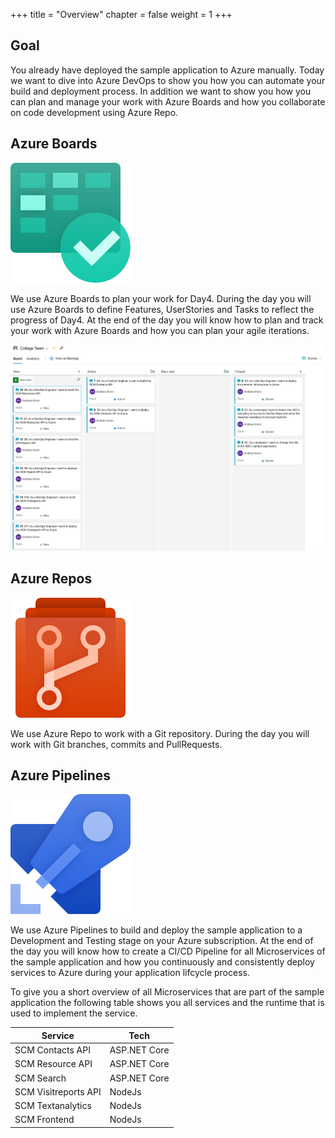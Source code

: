 +++
title = "Overview"
chapter = false
weight = 1
+++

## Goal ##

You already have deployed the sample application to Azure manually. Today we want to dive into Azure DevOps to show you how you can automate your build and deployment process.
In addition we want to show you how you can plan and manage your work with Azure Boards and how you collaborate on code development using Azure Repo.

## Azure Boards

![Azure Boards](../img/boards.svg)

We use Azure Boards to plan your work for Day4. During the day you will use Azure Boards to define Features, UserStories and Tasks to reflect the progress of Day4.
At the end of the day you will know how to plan and track your work with Azure Boards and how you can plan your agile iterations.

![Goal Azure Boards](../img/goal-azure-boards.png)

## Azure Repos

![Azure Repo](../img/repos.svg)

We use Azure Repo to work with a Git repository. During the day you will work with Git branches, commits and PullRequests.

## Azure Pipelines

![Azure Pipelines](../img/pipelines.svg)

We use Azure Pipelines to build and deploy the sample application to a Development and Testing stage on your Azure subscription.
At the end of the day you will know how to create a CI/CD Pipeline for all Microservices of the sample application and how you continuously and consistently deploy services to Azure during your application lifcycle process.

To give you a short overview of all Microservices that are part of the sample application the following table shows you all services and the runtime that is used to implement the service.

|Service| Tech|
|-------|-----|
|SCM Contacts API|ASP.NET Core|
|SCM Resource API|ASP.NET Core|
|SCM Search|ASP.NET Core|
|SCM Visitreports API|NodeJs|
|SCM Textanalytics|NodeJs|
|SCM Frontend|NodeJs|



